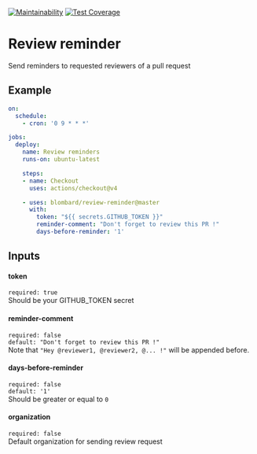 [![Maintainability](https://api.codeclimate.com/v1/badges/9ca3572ed6d55c403b49/maintainability)](https://codeclimate.com/github/blombard/review-reminder/maintainability) [![Test Coverage](https://api.codeclimate.com/v1/badges/9ca3572ed6d55c403b49/test_coverage)](https://codeclimate.com/github/blombard/review-reminder/test_coverage)

# Review reminder
Send reminders to requested reviewers of a pull request

## Example

```yml
on:
  schedule:
    - cron: '0 9 * * *'

jobs:
  deploy:
    name: Review reminders
    runs-on: ubuntu-latest

    steps:
    - name: Checkout
      uses: actions/checkout@v4

    - uses: blombard/review-reminder@master
      with:
        token: "${{ secrets.GITHUB_TOKEN }}"
        reminder-comment: "Don't forget to review this PR !"
        days-before-reminder: '1'
```

## Inputs
#### token
`required: true`\
Should be your GITHUB_TOKEN secret

#### reminder-comment
`required: false`\
`default: "Don't forget to review this PR !"`\
Note that `"Hey @reviewer1, @reviewer2, @... !"` will be appended before.

#### days-before-reminder
`required: false`\
`default: '1'`\
Should be greater or equal to `0`

#### organization
`required: false`\
Default organization for sending review request
